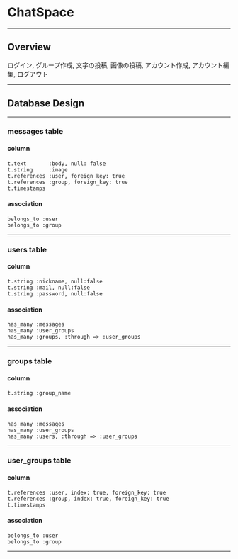 # ChatSpace
- - -

## Overview
ログイン, グループ作成, 文字の投稿, 画像の投稿, アカウント作成, アカウント編集, ログアウト
- - -

## Database Design
- - -
### messages table
#### column
```
t.text       :body, null: false  
t.string     :image  
t.references :user, foreign_key: true  
t.references :group, foreign_key: true  
t.timestamps  
```

#### association
```
belongs_to :user  
belongs_to :group  
```
- - -

### users table
#### column
```
t.string :nickname, null:false  
t.string :mail, null:false  
t.string :password, null:false  
```
#### association
```
has_many :messages  
has_many :user_groups  
has_many :groups, :through => :user_groups  
```
- - -

### groups table
#### column
```
t.string :group_name  
```
#### association
```
has_many :messages  
has_many :user_groups  
has_many :users, :through => :user_groups  
```
- - -

### user_groups table
#### column
```
t.references :user, index: true, foreign_key: true  
t.references :group, index: true, foreign_key: true  
t.timestamps
```
#### association
```
belongs_to :user  
belongs_to :group  
```
- - -


